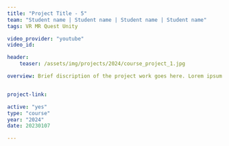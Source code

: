 ```yaml
---
title: "Project Title - 5"
team: "Student name | Student name | Student name | Student name"
tags: VR MR Quest Unity

video_provider: "youtube"
video_id:

header:
    teaser: /assets/img/projects/2024/course_project_1.jpg

overview: Brief discription of the project work goes here. Lorem ipsum dolor sit amet, consectetur adipiscing elit, sed do eiusmod tempor incididunt ut labore et dolore magna aliqua. Ut enim ad minim veniam, quis nostrud exercitation ullamco laboris nisi ut aliquip ex ea commodo consequat. Duis aute irure dolor in reprehenderit in voluptate velit esse cillum dolore eu fugiat nulla pariatur. Excepteur sint occaecat cupidatat non proident, sunt in culpa qui officia deserunt mollit anim id est laborum.


project-link:

active: "yes"
type: "course"
year: "2024"
date: 20230107

---
```

